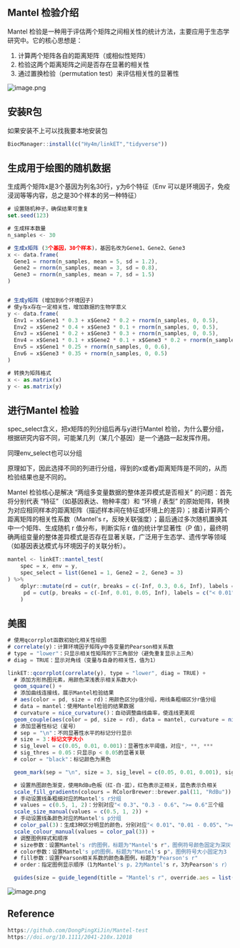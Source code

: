 
## Mantel 检验介绍

Mantel 检验是一种用于评估两个矩阵之间相关性的统计方法，主要应用于生态学研究中。它的核心思想是：
1. 计算两个矩阵各自的距离矩阵（或相似性矩阵）
2. 检验这两个距离矩阵之间是否存在显著的相关性
3. 通过置换检验（permutation test）来评估相关性的显著性

![image.png](https://s2.loli.net/2025/08/28/gqsWBkYnFdNxXRf.png)

## 安装R包

如果安装不上可以找我要本地安装包
```js
BiocManager::install(c("Hy4m/linkET","tidyverse"))
```

## 生成用于绘图的随机数据

生成两个矩阵x是3个基因为列名30行，y为6个特征（Env 可以是环境因子，免疫浸润等等内容，总之是30个样本的另一种特征）

```js
# 设置随机种子，确保结果可重复
set.seed(123)

# 生成样本数量
n_samples <- 30

# 生成x矩阵 (3个基因，30个样本)，基因名改为Gene1、Gene2、Gene3
x <- data.frame(
  Gene1 = rnorm(n_samples, mean = 5, sd = 1.2),
  Gene2 = rnorm(n_samples, mean = 3, sd = 0.8),
  Gene3 = rnorm(n_samples, mean = 7, sd = 1.5)
)


# 生成y矩阵 (增加到6个环境因子)
# 使y与x存在一定相关性，增加数据的生物学意义
y <- data.frame(
  Env1 = x$Gene1 * 0.3 + x$Gene2 * 0.2 + rnorm(n_samples, 0, 0.5),
  Env2 = x$Gene2 * 0.4 + x$Gene3 * 0.1 + rnorm(n_samples, 0, 0.5),
  Env3 = x$Gene1 * 0.2 + x$Gene3 * 0.3 + rnorm(n_samples, 0, 0.5),
  Env4 = x$Gene1 * 0.1 + x$Gene2 * 0.1 + x$Gene3 * 0.2 + rnorm(n_samples, 0, 0.5),
  Env5 = x$Gene1 * 0.25 + rnorm(n_samples, 0, 0.6),
  Env6 = x$Gene3 * 0.35 + rnorm(n_samples, 0, 0.5)
)

# 转换为矩阵格式
x <- as.matrix(x)
y <- as.matrix(y)
```


## 进行Mantel 检验
spec_select含义，把x矩阵的列分组后再与y进行Mantel 检验，为什么要分组，根据研究内容不同，可能某几列（某几个基因）是一个通路一起发挥作用。

同理env_select也可以分组

原理如下，因此选择不同的列进行分组，得到的x或者y距离矩阵是不同的，从而检验结果也是不同的。

Mantel 检验核心是解决 “两组多变量数据的整体差异模式是否相关” 的问题：首先将分别代表 “特征”（如基因表达、物种丰度）和 “环境 / 表型” 的原始矩阵，转换为对应相同样本的距离矩阵（描述样本间在特征或环境上的差异）；接着计算两个距离矩阵的相关性系数（Mantel's r，反映关联强度）；最后通过多次随机置换其中一个矩阵、生成随机 r 值分布，判断实际 r 值的统计学显著性（P 值），最终明确两组变量的整体差异模式是否存在显著关联，广泛用于生态学、遗传学等领域（如基因表达模式与环境因子的关联分析）。



```js
mantel <- linkET::mantel_test(
    spec = x, env = y,
    spec_select = list(Gene1 = 1, Gene2 = 2, Gene3 = 3)
) %>%
    dplyr::mutate(rd = cut(r, breaks = c(-Inf, 0.3, 0.6, Inf), labels = c("< 0.3", "0.3 - 0.6", ">= 0.6")),
     pd = cut(p, breaks = c(-Inf, 0.01, 0.05, Inf), labels = c("< 0.01", "0.01 - 0.05", ">= 0.05"))
    )
```


## 美图

```js
# 使用qcorrplot函数初始化相关性绘图
# correlate(y)：计算环境因子矩阵y中各变量的Pearson相关系数
# type = "lower"：只显示相关性矩阵的下三角部分（避免重复显示上三角）
# diag = TRUE：显示对角线（变量与自身的相关性，值为1）

linkET::qcorrplot(correlate(y), type = "lower", diag = TRUE) +
  # 添加方形热图元素，用颜色深浅表示相关系数大小
  geom_square() +
  # 添加曲线连接线，展示Mantel检验结果
  # aes(color = pd, size = rd)：用颜色区分p值分组，用线条粗细区分r值分组
  # data = mantel：使用Mantel检验的结果数据
  # curvature = nice_curvature()：自动调整曲线曲率，使连线更美观
  geom_couple(aes(color = pd, size = rd), data = mantel, curvature = nice_curvature()) +
  # 添加显著性标记（星号）
  # sep = "\n"：不同显著性水平的标记分行显示
  # size = 3：标记文字大小
  # sig_level = c(0.05, 0.01, 0.001)：显著性水平阈值，对应*, **, ***
  # sig_thres = 0.05：只显示p < 0.05的显著关联
  # color = "black"：标记颜色为黑色

  geom_mark(sep = "\n", size = 3, sig_level = c(0.05, 0.01, 0.001), sig_thres = 0.05, color = "black") +

  # 设置热图颜色渐变，使用RdBu色板（红-白-蓝），红色表示正相关，蓝色表示负相关
  scale_fill_gradientn(colours = RColorBrewer::brewer.pal(11, "RdBu")) +
  # 手动设置线条粗细对应的Mantel's r分组
  # values = c(0.5, 1, 2)：分别对应"< 0.3"、"0.3 - 0.6"、">= 0.6"三个组
  scale_size_manual(values = c(0.5, 1, 2)) +
  # 手动设置线条颜色对应的Mantel's p分组
  # color_pal(3)：生成3种区分明显的颜色，分别对应"< 0.01"、"0.01 - 0.05"、">= 0.05"
  scale_colour_manual(values = color_pal(3)) +
  # 调整图例样式和顺序
  # size参数：设置Mantel's r的图例，标题为"Mantel's r"，图例符号颜色固定为深灰
  # color参数：设置Mantel's p的图例，标题为"Mantel's p"，图例符号大小固定为3
  # fill参数：设置Pearson相关系数的颜色条图例，标题为"Pearson's r"
  # order：指定图例显示顺序（1为Mantel's p，2为Mantel's r，3为Pearson's r）

  guides(size = guide_legend(title = "Mantel's r", override.aes = list(color = "grey35"), order = 2), color = guide_legend(title = "Mantel's p", override.aes = list(size = 3), order = 1), fill = guide_colorbar(title = "Pearson's r", order = 3))
```

![image.png](https://s2.loli.net/2025/08/28/EYMga6Fi1y4QecC.png)
## Reference
```js
https://github.com/DongPingXiJin/Mantel-test
https://doi.org/10.1111/2041-210x.12018
```
